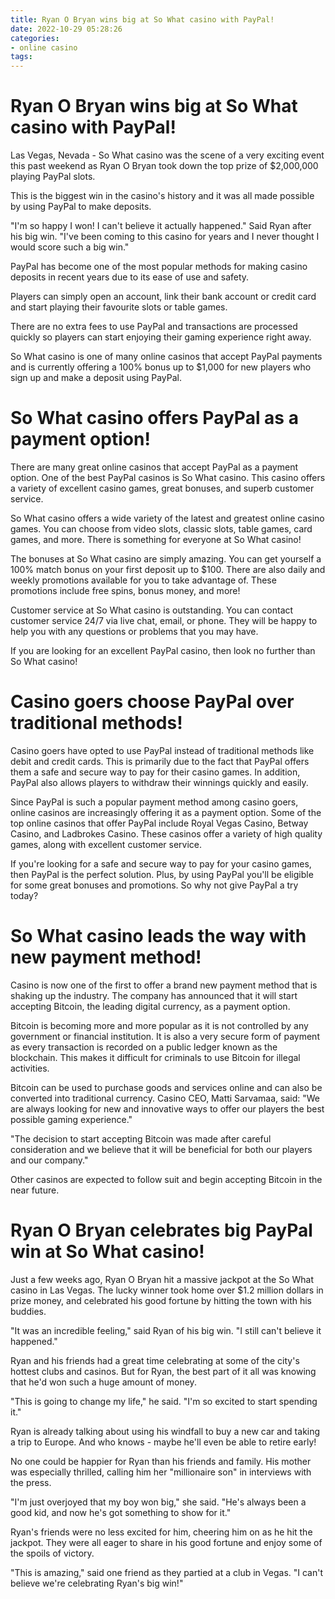 ```yaml
---
title: Ryan O Bryan wins big at So What casino with PayPal!
date: 2022-10-29 05:28:26
categories:
- online casino
tags:
---
```



#  Ryan O Bryan wins big at So What casino with PayPal!

Las Vegas, Nevada - So What casino was the scene of a very exciting event this past weekend as Ryan O Bryan took down the top prize of $2,000,000 playing PayPal slots.

This is the biggest win in the casino's history and it was all made possible by using PayPal to make deposits.

"I'm so happy I won! I can't believe it actually happened." Said Ryan after his big win. "I've been coming to this casino for years and I never thought I would score such a big win."

PayPal has become one of the most popular methods for making casino deposits in recent years due to its ease of use and safety.

Players can simply open an account, link their bank account or credit card and start playing their favourite slots or table games.

There are no extra fees to use PayPal and transactions are processed quickly so players can start enjoying their gaming experience right away.

So What casino is one of many online casinos that accept PayPal payments and is currently offering a 100% bonus up to $1,000 for new players who sign up and make a deposit using PayPal.

#  So What casino offers PayPal as a payment option!

There are many great online casinos that accept PayPal as a payment option. One of the best PayPal casinos is So What casino. This casino offers a variety of excellent casino games, great bonuses, and superb customer service.

So What casino offers a wide variety of the latest and greatest online casino games. You can choose from video slots, classic slots, table games, card games, and more. There is something for everyone at So What casino!

The bonuses at So What casino are simply amazing. You can get yourself a 100% match bonus on your first deposit up to $100. There are also daily and weekly promotions available for you to take advantage of. These promotions include free spins, bonus money, and more!

Customer service at So What casino is outstanding. You can contact customer service 24/7 via live chat, email, or phone. They will be happy to help you with any questions or problems that you may have.

If you are looking for an excellent PayPal casino, then look no further than So What casino!

#  Casino goers choose PayPal over traditional methods!

Casino goers have opted to use PayPal instead of traditional methods like debit and credit cards. This is primarily due to the fact that PayPal offers them a safe and secure way to pay for their casino games. In addition, PayPal also allows players to withdraw their winnings quickly and easily.

Since PayPal is such a popular payment method among casino goers, online casinos are increasingly offering it as a payment option. Some of the top online casinos that offer PayPal include Royal Vegas Casino, Betway Casino, and Ladbrokes Casino. These casinos offer a variety of high quality games, along with excellent customer service.

If you're looking for a safe and secure way to pay for your casino games, then PayPal is the perfect solution. Plus, by using PayPal you'll be eligible for some great bonuses and promotions. So why not give PayPal a try today?

#  So What casino leads the way with new payment method!



Casino is now one of the first to offer a brand new payment method that is shaking up the industry. The company has announced that it will start accepting Bitcoin, the leading digital currency, as a payment option. 

Bitcoin is becoming more and more popular as it is not controlled by any government or financial institution. It is also a very secure form of payment as every transaction is recorded on a public ledger known as the blockchain. This makes it difficult for criminals to use Bitcoin for illegal activities. 

Bitcoin can be used to purchase goods and services online and can also be converted into traditional currency. Casino CEO, Matti Sarvamaa, said: "We are always looking for new and innovative ways to offer our players the best possible gaming experience." 

"The decision to start accepting Bitcoin was made after careful consideration and we believe that it will be beneficial for both our players and our company." 

Other casinos are expected to follow suit and begin accepting Bitcoin in the near future.

#  Ryan O Bryan celebrates big PayPal win at So What casino!

Just a few weeks ago, Ryan O Bryan hit a massive jackpot at the So What casino in Las Vegas. The lucky winner took home over $1.2 million dollars in prize money, and celebrated his good fortune by hitting the town with his buddies.

"It was an incredible feeling," said Ryan of his big win. "I still can't believe it happened."

Ryan and his friends had a great time celebrating at some of the city's hottest clubs and casinos. But for Ryan, the best part of it all was knowing that he'd won such a huge amount of money.

"This is going to change my life," he said. "I'm so excited to start spending it."

Ryan is already talking about using his windfall to buy a new car and taking a trip to Europe. And who knows - maybe he'll even be able to retire early!

No one could be happier for Ryan than his friends and family. His mother was especially thrilled, calling him her "millionaire son" in interviews with the press.

"I'm just overjoyed that my boy won big," she said. "He's always been a good kid, and now he's got something to show for it."

Ryan's friends were no less excited for him, cheering him on as he hit the jackpot. They were all eager to share in his good fortune and enjoy some of the spoils of victory.

"This is amazing," said one friend as they partied at a club in Vegas. "I can't believe we're celebrating Ryan's big win!"